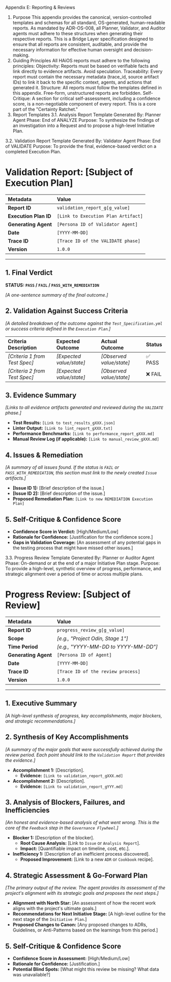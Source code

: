 Appendix E: Reporting & Reviews
1. Purpose
This appendix provides the canonical, version-controlled templates and schemas for all standard, OS-generated, human-readable reports. As mandated by ADR-OS-008, all Planner, Validator, and Auditor agents must adhere to these structures when generating their respective reports.
This is a Bridge Layer specification designed to ensure that all reports are consistent, auditable, and provide the necessary information for effective human oversight and decision-making.
2. Guiding Principles
All HAiOS reports must adhere to the following principles:
Objectivity: Reports must be based on verifiable facts and link directly to evidence artifacts. Avoid speculation.
Traceability: Every report must contain the necessary metadata (trace_id, source artifact IDs) to link it back to the specific context, agents, and actions that generated it.
Structure: All reports must follow the templates defined in this appendix. Free-form, unstructured reports are forbidden.
Self-Critique: A section for critical self-assessment, including a confidence score, is a non-negotiable component of every report. This is a core part of the "Certainty Ratchet."
3. Report Templates
3.1. Analysis Report Template
Generated By: Planner Agent
Phase: End of ANALYZE
Purpose: To synthesize the findings of an investigation into a Request and to propose a high-level Initiative Plan.

3.2. Validation Report Template
Generated By: Validator Agent
Phase: End of VALIDATE
Purpose: To provide the final, evidence-based verdict on a completed Execution Plan.

# Validation Report: [Subject of Execution Plan]

| Metadata              | Value                                           |
| :-------------------- | :---------------------------------------------- |
| **Report ID**         | `validation_report_g[g_value]`                  |
| **Execution Plan ID** | `[Link to Execution Plan Artifact]`             |
| **Generating Agent**  | `[Persona ID of Validator Agent]`               |
| **Date**              | `[YYYY-MM-DD]`                                  |
| **Trace ID**          | `[Trace ID of the VALIDATE phase]`              |
| **Version**           | `1.0.0`                                         |

---

## 1. Final Verdict

**STATUS: `PASS` / `FAIL` / `PASS_WITH_REMEDIATION`**

*[A one-sentence summary of the final outcome.]*

## 2. Validation Against Success Criteria

*[A detailed breakdown of the outcome against the `Test_Specification.yml` or success criteria defined in the `Execution Plan`.]*

| Criteria Description                      | Expected Outcome                | Actual Outcome                  | Status |
| :---------------------------------------- | :------------------------------ | :------------------------------ | :----- |
| *[Criteria 1 from Test Spec]*            | *[Expected value/state]*       | *[Observed value/state]*       | ✅ PASS |
| *[Criteria 2 from Test Spec]*            | *[Expected value/state]*       | *[Observed value/state]*       | ❌ FAIL |

## 3. Evidence Summary

*[Links to all evidence artifacts generated and reviewed during the `VALIDATE` phase.]*

*   **Test Results:** `[Link to test_results_gXXX.json]`
*   **Linter Output:** `[Link to lint_report_gXXX.txt]`
*   **Performance Benchmarks:** `[Link to performance_report_gXXX.md]`
*   **Manual Review Log (if applicable):** `[Link to manual_review_gXXX.md]`

## 4. Issues & Remediation

*[A summary of all issues found. If the status is `FAIL` or `PASS_WITH_REMEDIATION`, this section must link to the newly created `Issue` artifacts.]*

*   **[Issue ID 1]:** [Brief description of the issue.]
*   **[Issue ID 2]:** [Brief description of the issue.]
*   **Proposed Remediation Plan:** `[Link to new REMEDIATION Execution Plan]`

## 5. Self-Critique & Confidence Score

*   **Confidence Score in Verdict:** [High/Medium/Low]
*   **Rationale for Confidence:** [Justification for the confidence score.]
*   **Gaps in Validation Coverage:** [An assessment of any potential gaps in the testing process that might have missed other issues.]

3.3. Progress Review Template
Generated By: Planner or Auditor Agent
Phase: On-demand or at the end of a major Initiative Plan stage.
Purpose: To provide a high-level, synthetic overview of progress, performance, and strategic alignment over a period of time or across multiple plans.

# Progress Review: [Subject of Review]

| Metadata            | Value                                           |
| :------------------ | :---------------------------------------------- |
| **Report ID**       | `progress_review_g[g_value]`                    |
| **Scope**           | *[e.g., "Project Odin, Stage 1"]*               |
| **Time Period**     | *[e.g., "YYYY-MM-DD to YYYY-MM-DD"]*            |
| **Generating Agent**| `[Persona ID of Agent]`                         |
| **Date**            | `[YYYY-MM-DD]`                                  |
| **Trace ID**        | `[Trace ID of the review process]`              |
| **Version**         | `1.0.0`                                         |

---

## 1. Executive Summary

*[A high-level synthesis of progress, key accomplishments, major blockers, and strategic recommendations.]*

## 2. Synthesis of Key Accomplishments

*[A summary of the major goals that were successfully achieved during the review period. Each point should link to the `Validation Report` that provides the evidence.]*

*   **Accomplishment 1:** [Description].
    *   **Evidence:** `[Link to validation_report_gXXX.md]`
*   **Accomplishment 2:** [Description].
    *   **Evidence:** `[Link to validation_report_gYYY.md]`

## 3. Analysis of Blockers, Failures, and Inefficiencies

*[An honest and evidence-based analysis of what went wrong. This is the core of the `Feedback` step in the `Governance Flywheel`.]*

*   **Blocker 1:** [Description of the blocker].
    *   **Root Cause Analysis:** [Link to `Issue` or `Analysis Report`].
    *   **Impact:** [Quantifiable impact on timeline, cost, etc.].
*   **Inefficiency 1:** [Description of an inefficient process discovered].
    *   **Proposed Improvement:** [Link to a new `ADR` or `Cookbook` recipe].

## 4. Strategic Assessment & Go-Forward Plan

*[The primary output of the review. The agent provides its assessment of the project's alignment with its strategic goals and proposes the next steps.]*

*   **Alignment with North Star:** [An assessment of how the recent work aligns with the project's ultimate goals.]
*   **Recommendations for Next Initiative Stage:** [A high-level outline for the next stage of the `Initiative Plan`.]
*   **Proposed Changes to Canon:** [Any proposed changes to ADRs, Guidelines, or Anti-Patterns based on the learnings from this period.]

## 5. Self-Critique & Confidence Score

*   **Confidence Score in Assessment:** [High/Medium/Low]
*   **Rationale for Confidence:** [Justification.]
*   **Potential Blind Spots:** [What might this review be missing? What data was unavailable?]
